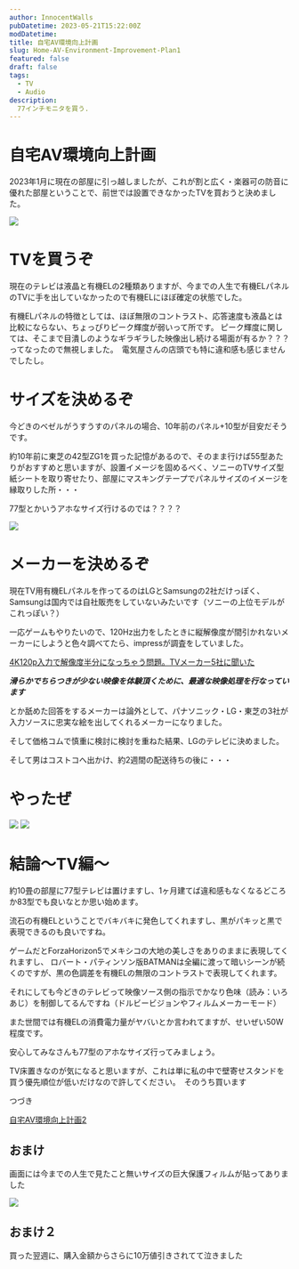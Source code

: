 ```yaml
---
author: InnocentWalls
pubDatetime: 2023-05-21T15:22:00Z
modDatetime: 
title: 自宅AV環境向上計画
slug: Home-AV-Environment-Improvement-Plan1
featured: false
draft: false
tags:
  - TV
  - Audio
description:
  77インチモニタを買う.
---
```


# 自宅AV環境向上計画

2023年1月に現在の部屋に引っ越しましたが、これが割と広く・楽器可の防音に優れた部屋ということで、前世では設置できなかったTVを買おうと決めました。

<img src="https://image.weight100kg.dev/av1/Untitled.png">

# TVを買うぞ

現在のテレビは液晶と有機ELの2種類ありますが、今までの人生で有機ELパネルのTVに手を出していなかったので有機ELにほぼ確定の状態でした。

有機ELパネルの特徴としては、ほぼ無限のコントラスト、応答速度も液晶とは比較にならない、ちょっぴりピーク輝度が弱いって所です。
ピーク輝度に関しては、そこまで目潰しのようなギラギラした映像出し続ける場面が有るか？？？ってなったので無視しました。　電気屋さんの店頭でも特に違和感も感じませんでしたし。

# サイズを決めるぞ

今どきのベゼルがうすうすのパネルの場合、10年前のパネル+10型が目安だそうです。

約10年前に東芝の42型ZG1を買った記憶があるので、そのまま行けば55型あたりがおすすめと思いますが、設置イメージを固めるべく、ソニーのTVサイズ型紙シートを取り寄せたり、部屋にマスキングテープでパネルサイズのイメージを縁取りした所・・・

77型とかいうアホなサイズ行けるのでは？？？？

<img src="https://image.weight100kg.dev/av1/Untitled 1.png">

# メーカーを決めるぞ

現在TV用有機ELパネルを作ってるのはLGとSamsungの2社だけっぽく、Samsungは国内では自社販売をしていないみたいです（ソニーの上位モデルがこれっぽい？）

一応ゲームもやりたいので、120Hz出力をしたときに縦解像度が間引かれないメーカーにしようと色々調べてたら、impressが調査をしていました。

[4K120p入力で解像度半分になっちゃう問題。TVメーカー5社に聞いた](https://av.watch.impress.co.jp/docs/topic/1379134.html)

***滑らかでちらつきが少ない映像を体験頂くために、最適な映像処理を行なっています***

とか舐めた回答をするメーカーは論外として、パナソニック・LG・東芝の3社が入力ソースに忠実な絵を出してくれるメーカーになりました。

そして価格コムで慎重に検討に検討を重ねた結果、LGのテレビに決めました。

そして男はコストコへ出かけ、約2週間の配送待ちの後に・・・

# **やったぜ**

<img src="https://image.weight100kg.dev/av1/Untitled 2.png">
<img src="https://image.weight100kg.dev/av1/Untitled 3.png">

# 結論～TV編～

約10畳の部屋に77型テレビは置けますし、1ヶ月建てば違和感もなくなるどころか83型でも良いなとか思い始めます。

流石の有機ELということでバキバキに発色してくれますし、黒がパキッと黒で表現できるのも良いですね。

ゲームだとForzaHorizon5でメキシコの大地の美しさをありのままに表現してくれますし、
ロバート・パティンソン版BATMANは全編に渡って暗いシーンが続くのですが、黒の色調差を有機ELの無限のコントラストで表現してくれます。

それにしても今どきのテレビって映像ソース側の指示でかなり色味（読み：いろあじ）を制御してるんですね（ドルビービジョンやフィルムメーカーモード）

また世間では有機ELの消費電力量がヤバいとか言われてますが、せいぜい50W程度です。

安心してみなさんも77型のアホなサイズ行ってみましょう。

TV床置きなのが気になると思いますが、これは単に私の中で壁寄せスタンドを買う優先順位が低いだけなので許してください。　そのうち買います

つづき

[自宅AV環境向上計画2](https://blog.weight100kg.dev/posts/Home-AV-Environment-Improvement-Plan2/)

## おまけ

画面には今までの人生で見たこと無いサイズの巨大保護フィルムが貼ってありました

<img src="https://image.weight100kg.dev/av1/Untitled 4.png">

## おまけ２

買った翌週に、購入金額からさらに10万値引きされてて泣きました